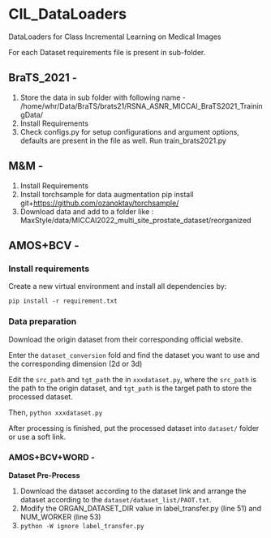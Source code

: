 # CIL_DataLoaders
DataLoaders for Class Incremental Learning on Medical Images

For each Dataset requirements file is present in sub-folder.

## BraTS_2021 -
1. Store the data in sub folder with following name - /home/whr/Data/BraTS/brats21/RSNA_ASNR_MICCAI_BraTS2021_TrainingData/
2. Install Requirements
3. Check configs.py for setup configurations and argument options, defaults are present in the file as well. Run train_brats2021.py

## M&M -
1. Install Requirements
2. Install torchsample for data augmentation pip install git+https://github.com/ozanoktay/torchsample/
3. Download data and add to a folder like : MaxStyle/data/MICCAI2022_multi_site_prostate_dataset/reorganized

## AMOS+BCV - 
### Install requirements
Create a new virtual environment and install all dependencies by:
```
pip install -r requirement.txt
```
### Data preparation
Download the origin dataset from their corresponding official website.

Enter the `dataset_conversion` fold and find the dataset you want to use and the corresponding dimension (2d or 3d)

Edit the `src_path` and `tgt_path` the in `xxxdataset.py`, where the `src_path` is the path to the origin dataset, and `tgt_path` is the target path to store the processed dataset.

Then, `python xxxdataset.py`

After processing is finished, put the processed dataset into `dataset/` folder or use a soft link.

### AMOS+BCV+WORD -
**Dataset Pre-Process**  
1. Download the dataset according to the dataset link and arrange the dataset according to the `dataset/dataset_list/PAOT.txt`.  
2. Modify the ORGAN_DATASET_DIR value in label_transfer.py (line 51) and NUM_WORKER (line 53)  
3. `python -W ignore label_transfer.py`

